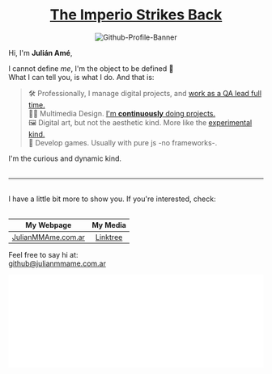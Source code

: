 
<div align='center'>

# [The Imperio Strikes Back](# 'See what i did there? Imperio is my username 😅')
</div>

<div align='center'>

![Github-Profile-Banner](./media/GitHub-Profile-Banner%20-%20third.gif "A simple 3D animation to captivate your attention")
</div>

Hi, I'm **Julián Amé**,

I cannot define _me_, I'm the object to be defined 🤖 <br>
What I can tell you, is what I do. And that is:

>🛠️ Professionally, I manage digital projects, and [work as a QA lead full time.](https://www.linkedin.com/in/julian-ame/ "Check out my Linkedin profile!")<br>
>🏃‍♀️ Multimedia Design. [I'm **continuously** doing projects.](https://www.behance.net/imperioame "Check out my porfolio!")<br>
>🖼️ Digital art, but not the aesthetic kind. More like the <a href="https://www.instagram.com/p/CiV7zeNrGhs/">experimental kind.</a><br>
>🎳 Develop games. Usually with pure js -no frameworks-.

I'm the curious and dynamic kind.
<br>
<br>
___

<br>
I have a little bit more to show you. If you're interested, check:
<div align='center'>
<br>

| <div align='center'>My Webpage</div> | <div align='center'>My Media</div> |
| ------ | ----------- |
| <div align='center'>[JulianMMAme.com.ar](https://julianmmame.com.ar/)</div>   | <div align='center'>[Linktree](https://linktr.ee/imperioame)</div> |

</div>


Feel free to say hi at: <br>
github@julianmmame.com.ar

<div align='center'>

![LogoAnim](./media/ImperioAme-LogoAnim.gif "ImperioAme Logo Animation")

</div>